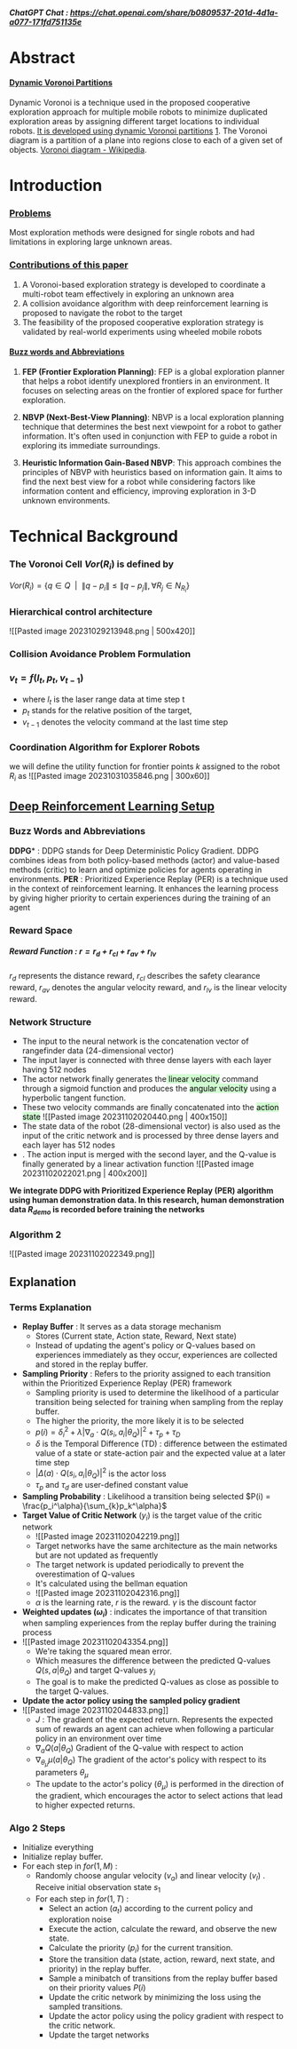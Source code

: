 ##### ChatGPT Chat : https://chat.openai.com/share/b0809537-201d-4d1a-a077-171fd751135e

# Abstract

#### <u>Dynamic Voronoi Partitions</u>
Dynamic Voronoi is a technique used in the proposed cooperative exploration approach for multiple mobile robots to minimize duplicated exploration areas by assigning different target locations to individual robots. [It is developed using dynamic Voronoi partitions](http://wiki.ros.org/dynamicvoronoi) [1](http://wiki.ros.org/dynamicvoronoi).
The Voronoi diagram is a partition of a plane into regions close to each of a given set of objects. [Voronoi diagram - Wikipedia](https://en.wikipedia.org/wiki/Voronoi_diagram#:~:text=In%20mathematics%2C%20a%20Voronoi%20diagram,%2C%20sites%2C%20or%20generators).

# Introduction

### <u>Problems</u>
Most exploration methods were designed for single robots and had limitations in exploring large unknown areas.

### <u>Contributions of this paper</u>
1. A Voronoi-based exploration strategy is developed to coordinate a multi-robot team effectively in exploring an unknown area
2. A collision avoidance algorithm with deep reinforcement learning is proposed to navigate the robot to the target
3. The feasibility of the proposed cooperative exploration strategy is validated by real-world experiments using wheeled mobile robots

#### <u>Buzz words and Abbreviations</u>

1. **FEP (Frontier Exploration Planning)**: FEP is a global exploration planner that helps a robot identify unexplored frontiers in an environment. It focuses on selecting areas on the frontier of explored space for further exploration.
    
2. **NBVP (Next-Best-View Planning)**: NBVP is a local exploration planning technique that determines the best next viewpoint for a robot to gather information. It's often used in conjunction with FEP to guide a robot in exploring its immediate surroundings.
    
3. **Heuristic Information Gain-Based NBVP**: This approach combines the principles of NBVP with heuristics based on information gain. It aims to find the next best view for a robot while considering factors like information content and efficiency, improving exploration in 3-D unknown environments.



# Technical Background

### The Voronoi Cell $Vor(R_i)$ is defined by
$Vor(R_i)=\{q \in Q \ \ | \ \ \lVert q-p_i \rVert \le \lVert q-p_j \rVert,\forall R_j \in N_{R_i}\}$

### Hierarchical control architecture

![[Pasted image 20231029213948.png | 500x420]]

### Collision Avoidance Problem Formulation
### $v_t = f(l_t,p_t,v_{t-1})$
- where $l_t$ is the laser range data at time step t 
- $p_t$ stands for the relative position of the target,
- $v_{t-1}$ denotes the velocity command at the last time step

### Coordination Algorithm for Explorer Robots
we will define the utility function for frontier points $k$ assigned to the robot $R_i$ as
![[Pasted image 20231031035846.png | 300x60]]

## <u>Deep Reinforcement Learning Setup</u>

### Buzz Words and Abbreviations

**DDPG*** : DDPG stands for Deep Deterministic Policy Gradient. DDPG combines ideas from both policy-based methods (actor) and value-based methods (critic) to learn and optimize policies for agents operating in environments.
**PER** : Prioritized Experience Replay (PER) is a technique used in the context of reinforcement learning. It enhances the learning process by giving higher priority to certain experiences during the training of an agent
### Reward Space
##### Reward Function : $r=r_d+r_{cl}+r_{av}+r_{lv}$
$r_d$ represents the distance reward, $r_{cl}$ describes the safety clearance reward, $r_{av}$ denotes the angular velocity reward, and $r_{lv}$ is the linear velocity reward.

### Network Structure
- The input to the neural network is the concatenation vector of rangefinder data (24-dimensional vector)
- The input layer is connected with three dense layers with each layer having 512 nodes
- The actor network finally generates the<mark style="background: #BBFABBA6;"> linear velocity</mark> command through a sigmoid function and produces the <mark style="background: #BBFABBA6;">angular velocity</mark> using a hyperbolic tangent function.
- These two velocity commands are finally concatenated into the <mark style="background: #BBFABBA6;">action state</mark>
![[Pasted image 20231102020440.png | 400x150]]
- The state data of the robot (28-dimensional vector) is also used as the input of the critic network and is processed by three dense layers and each layer has 512 nodes
- . The action input is merged with the second layer, and the Q-value is finally generated by a linear activation function
![[Pasted image 20231102022021.png | 400x200]]

**We integrate DDPG with Prioritized Experience Replay (PER) algorithm using human demonstration data. In this research, human demonstration data $R_{demo}$ is recorded before training the networks**

### Algorithm 2
![[Pasted image 20231102022349.png]]

## Explanation

### Terms Explanation
- **Replay Buffer** : It serves as a data storage mechanism
	- Stores (Current state, Action state, Reward, Next state)
	-  Instead of updating the agent's policy or Q-values based on experiences immediately as they occur, experiences are collected and stored in the replay buffer.
- **Sampling Priority** : Refers to the priority assigned to each transition within the Prioritized Experience Replay (PER) framework
	- Sampling priority is used to determine the likelihood of a particular transition being selected for training when sampling from the replay buffer. 
	- The higher the priority, the more likely it is to be selected
	- $p(i) = \delta_i^2 + \lambda |\nabla_a \cdot Q(s_i, a_i | \theta_Q)|^2 + \tau_p + \tau_D$
	-  $\delta$ is the Temporal Difference (TD) : difference between the estimated value of a state or state-action pair and the expected value at a later time step 
	- $|\Delta(a) \cdot Q(s_i, a_i | \theta_Q)|^2$ is the actor loss
	- $\tau_p$ and $\tau_d$ are user-defined constant value
- **Sampling Probability** : Likelihood a transition being selected $P(i) = \frac{p_i^\alpha}{\sum_{k}p_k^\alpha}$
- **Target Value of Critic Network** ($y_i$) is the target value of the critic network
	- ![[Pasted image 20231102042219.png]]
	- Target networks have the same architecture as the main networks but are not updated as frequently
	- The target network is updated periodically to prevent the overestimation of Q-values
	- It's calculated using the bellman equation
	- ![[Pasted image 20231102042316.png]]
	- $\alpha$ is the learning rate, $r$ is the reward. $\gamma$ is the discount factor
- **Weighted updates ($\omega_i$)** : indicates the importance of that transition when sampling experiences from the replay buffer during the training process
- ![[Pasted image 20231102043354.png]]
	- We're taking the squared mean error.
	- Which measures the difference between the predicted Q-values $Q(s,a|\theta_Q)$ and target Q-values $y_i$
	- The goal is to make the predicted Q-values as close as possible to the target Q-values.
- **Update the actor policy using the sampled policy gradient**
- ![[Pasted image 20231102044833.png]]
	- $J$ : The gradient of the expected return. Represents the expected sum of rewards an agent can achieve when following a particular policy in an environment over time
	- $\nabla_a Q(a|\theta_Q)$ Gradient of the Q-value with respect to action
	- $\nabla_{\theta_\mu} \mu(a|\theta_Q)$ The gradient of the actor's policy with respect to its parameters $\theta_\mu$
	- The update to the actor's policy ($\theta_\mu$​) is performed in the direction of the gradient, which encourages the actor to select actions that lead to higher expected returns.
		
### Algo 2 Steps
- Initialize everything
- Initialize replay buffer.  
- For each step in $for(1,M)$ : 
	- Randomly choose angular velocity ($v_a$) and linear velocity ($v_l$) . Receive initial observation state $s_1$
	- For each step in $for(1,T)$ : 
		- Select an action ($a_t$) according to the current policy and exploration noise
		- Execute the action, calculate the reward, and observe the new state.
		- Calculate the priority ($p_i$) for the current transition.
		- Store the transition data (state, action, reward, next state, and priority) in the replay buffer.
		- Sample a minibatch of transitions from the replay buffer based on their priority values $P(i)$
		- Update the critic network by minimizing the loss using the sampled transitions.
		- Update the actor policy using the policy gradient with respect to the critic network.
		- Update the target networks
